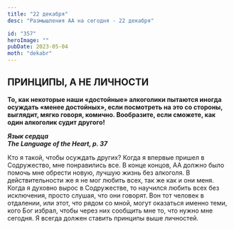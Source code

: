 ```yaml
---
title: "22 декабря"
desc: "Размышления АА на сегодня - 22 декабря"

id: "357"
heroImage: ""
pubDate: 2023-05-04
moth: "dekabr"
---
```


## ПРИНЦИПЫ, А НЕ ЛИЧНОСТИ

**То, как некоторые наши «достойные» алкоголики пытаются иногда осуждать
«менее достойных», если посмотреть на это со стороны, выглядит, мягко говоря,
комично. Вообразите, если сможете, как один алкоголик судит другого!**

**_Язык сердца  
The Language of the Heart, p. 37_**

Кто я такой, чтобы осуждать других? Когда я впервые пришел в Содружество, мне
понравились все. В конце концов, АА должно было помочь мне обрести новую,
лучшую жизнь без алкоголя. В действительности же я не мог любить всех, так же
как и они меня. Когда я духовно вырос в Содружестве, то научился любить всех
без исключения, просто слушая, что они говорят. Вон тот человек в отдалении,
или этот, что рядом со мной, могут оказаться именно теми, кого Бог избрал,
чтобы через них сообщить мне то, что нужно мне сегодня. Я всегда должен
ставить принципы выше личностей.
